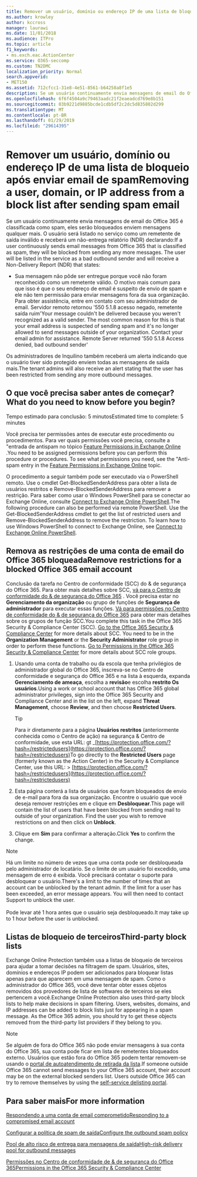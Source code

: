```yaml
---
title: Remover um usuário, domínio ou endereço IP de uma lista de bloqueio após enviar email de spam
ms.author: krowley
author: kccross
manager: laurawi
ms.date: 11/01/2018
ms.audience: ITPro
ms.topic: article
f1_keywords:
- ms.exch.eac.ActionCenter
ms.service: O365-seccomp
ms.custom: TN2DMC
localization_priority: Normal
search.appverid:
- MET150
ms.assetid: 712cfcc1-31e8-4e51-8561-b64258a8f1e5
description: Se um usuário continuamente envia mensagens de email do Office 365 é classificada como spam, eles serão bloqueados enviem mensagens qualquer mais.
ms.openlocfilehash: 6f6f4504a9c79463aadc21f2eaeadcd769e8b151
ms.sourcegitcommit: 03b9221d9885bcde1cdb5df2c2dc5d835802d299
ms.translationtype: MT
ms.contentlocale: pt-BR
ms.lasthandoff: 01/29/2019
ms.locfileid: "29614395"
---
```

# <a name="removing-a-user-domain-or-ip-address-from-a-block-list-after-sending-spam-email"></a><span data-ttu-id="51668-103">Remover um usuário, domínio ou endereço IP de uma lista de bloqueio após enviar email de spam</span><span class="sxs-lookup"><span data-stu-id="51668-103">Removing a user, domain, or IP address from a block list after sending spam email</span></span>

<span data-ttu-id="51668-p101">Se um usuário continuamente envia mensagens de email do Office 365 é classificada como spam, eles serão bloqueados enviem mensagens qualquer mais. O usuário será listado no serviço como um remetente de saída inválido e receberá um não-entrega relatório (NDR) declarando:</span><span class="sxs-lookup"><span data-stu-id="51668-p101">If a user continuously sends email messages from Office 365 that is classified as spam, they will be blocked from sending any more messages. The user will be listed in the service as a bad outbound sender and will receive a Non-Delivery Report (NDR) that states:</span></span>

- <span data-ttu-id="51668-p102">Sua mensagem não pôde ser entregue porque você não foram reconhecido como um remetente válido. O motivo mais comum para que isso é que o seu endereço de email é suspeito de envio de spam e ele não tem permissão para enviar mensagens fora da sua organização. Para obter assistência, entre em contato com seu administrador de email.  Servidor remoto retornou '550 5.1.8 acesso negado, remetente saída ruim'</span><span class="sxs-lookup"><span data-stu-id="51668-p102">Your message couldn't be delivered because you weren't recognized as a valid sender. The most common reason for this is that your email address is suspected of sending spam and it's no longer allowed to send messages outside of your organization. Contact your email admin for assistance.  Remote Server returned '550 5.1.8 Access denied, bad outbound sender'</span></span>

<span data-ttu-id="51668-110">Os administradores de Inquilino também receberá um alerta indicando que o usuário tiver sido protegido enviem todas as mensagens de saída mais.</span><span class="sxs-lookup"><span data-stu-id="51668-110">The tenant admins will also receive an alert stating that the user has been restricted from sending any more outbound messages.</span></span>

## <a name="what-do-you-need-to-know-before-you-begin"></a><span data-ttu-id="51668-111">O que você precisa saber antes de começar?</span><span class="sxs-lookup"><span data-stu-id="51668-111">What do you need to know before you begin?</span></span>
<span data-ttu-id="51668-112"><a name="sectionSection0"> </a></span><span class="sxs-lookup"><span data-stu-id="51668-112"></span></span>

<span data-ttu-id="51668-113">Tempo estimado para conclusão: 5 minutos</span><span class="sxs-lookup"><span data-stu-id="51668-113">Estimated time to complete: 5 minutes</span></span>
  
<span data-ttu-id="51668-p103">Você precisa ter permissões antes de executar este procedimento ou procedimentos. Para ver quais permissões você precisa, consulte a "entrada de antispam no tópico [Feature Permissions in Exchange Online](http://technet.microsoft.com/library/15073ce1-0917-403b-8839-02a2ebc96e16.aspx) .</span><span class="sxs-lookup"><span data-stu-id="51668-p103">You need to be assigned permissions before you can perform this procedure or procedures. To see what permissions you need, see the "Anti-spam entry in the [Feature Permissions in Exchange Online](http://technet.microsoft.com/library/15073ce1-0917-403b-8839-02a2ebc96e16.aspx) topic.</span></span>

<span data-ttu-id="51668-p104">O procedimento a seguir também pode ser executado via o PowerShell remoto. Use o cmdlet Get-BlockedSenderAddress para obter a lista de usuários restritos e Remove-BlockedSenderAddress para remover a restrição. Para saber como usar o Windows PowerShell para se conectar ao Exchange Online, consulte [Connect to Exchange Online PowerShell](https://go.microsoft.com/fwlink/p/?linkid=396554).</span><span class="sxs-lookup"><span data-stu-id="51668-p104">The following procedure can also be performed via remote PowerShell. Use the Get-BlockedSenderAddress cmdlet to get the list of restricted users and Remove-BlockedSenderAddress to remove the restriction. To learn how to use Windows PowerShell to connect to Exchange Online, see [Connect to Exchange Online PowerShell](https://go.microsoft.com/fwlink/p/?linkid=396554).</span></span>

## <a name="remove-restrictions-for-a-blocked-office-365-email-account"></a><span data-ttu-id="51668-119">Remova as restrições de uma conta de email do Office 365 bloqueada</span><span class="sxs-lookup"><span data-stu-id="51668-119">Remove restrictions for a blocked Office 365 email account</span></span>

<span data-ttu-id="51668-p105">Conclusão da tarefa no Centro de conformidade (SCC) do & de segurança do Office 365. Para obter mais detalhes sobre SCC, [vá para o Centro de conformidade do & de segurança do Office 365](go-to-the-securitycompliance-center.md) . Você precisa estar no **Gerenciamento da organização** ou grupo de funções de **Segurança de administrador** para executar essas funções. [Vá para permissões no Centro de conformidade do & de segurança do Office 365](permissions-in-the-security-and-compliance-center.md) para obter mais detalhes sobre os grupos de função SCC.</span><span class="sxs-lookup"><span data-stu-id="51668-p105">You complete this task in the Office 365 Security & Compliance Center (SCC). [Go to the Office 365 Security & Compliance Center](go-to-the-securitycompliance-center.md) for more details about SCC. You need to be in the **Organization Management** or the **Security Administrator** role group in order to perform these functions. [Go to Permissions in the Office 365 Security & Compliance Center](permissions-in-the-security-and-compliance-center.md) for more details about SCC role groups.</span></span>

1. <span data-ttu-id="51668-124">Usando uma conta de trabalho ou da escola que tenha privilégios de administrador global do Office 365, inscreva-se no Centro de conformidade e segurança do Office 365 e na lista à esquerda, expanda **Gerenciamento de ameaça**, escolha a **revisão**e escolha **restrito Os usuários**.</span><span class="sxs-lookup"><span data-stu-id="51668-124">Using a work or school account that has Office 365 global administrator privileges, sign into the Office 365 Security and Compliance Center and in the list on the left, expand **Threat Management**, choose **Review**, and then choose **Restricted Users**.</span></span>
    
    > [!TIP]
    > <span data-ttu-id="51668-125">Para ir diretamente para a página **Usuários restritos** (anteriormente conhecida como o Centro de ação) na segurança &amp; Centro de conformidade, use esta URL: gt _[https://protection.office.com/?hash=/restrictedusers](https://protection.office.com/?hash=/restrictedusers)</span><span class="sxs-lookup"><span data-stu-id="51668-125">To go directly to the **Restricted Users** page (formerly known as the Action Center) in the Security &amp; Compliance Center, use this URL: > [https://protection.office.com/?hash=/restrictedusers](https://protection.office.com/?hash=/restrictedusers)</span></span>

2. <span data-ttu-id="51668-p106">Esta página conterá a lista de usuários que foram bloqueados de envio de e-mail para fora da sua organização.  Encontre o usuário que você deseja remover restrições em e clique em **Desbloquear**.</span><span class="sxs-lookup"><span data-stu-id="51668-p106">This page will contain the list of users that have been blocked from sending mail to outside of your organization.  Find the user you wish to remove restrictions on and then click on **Unblock**.</span></span>

3. <span data-ttu-id="51668-128">Clique em **Sim** para confirmar a alteração.</span><span class="sxs-lookup"><span data-stu-id="51668-128">Click **Yes** to confirm the change.</span></span> 
    
> [!NOTE]
> <span data-ttu-id="51668-p107">Há um limite no número de vezes que uma conta pode ser desbloqueada pelo administrador de locatário. Se o limite de um usuário foi excedido, uma mensagem de erro é exibida. Você precisará contatar o suporte para desbloquear o usuário.</span><span class="sxs-lookup"><span data-stu-id="51668-p107">There's a limit to the number of times that an account can be unblocked by the tenant admin. If the limit for a user has been exceeded, an error message appears. You will then need to contact Support to unblock the user.</span></span></br></br> <span data-ttu-id="51668-131">Pode levar até 1 hora antes que o usuário seja desbloqueado.</span><span class="sxs-lookup"><span data-stu-id="51668-131">It may take up to 1 hour before the user is unblocked.</span></span>
  
## <a name="third-party-block-lists"></a><span data-ttu-id="51668-132">Listas de bloqueio de terceiros</span><span class="sxs-lookup"><span data-stu-id="51668-132">Third-party block lists</span></span>

<span data-ttu-id="51668-p108">Exchange Online Protection também usa a listas de bloqueio de terceiros para ajudar a tomar decisões na filtragem de spam. Usuários, sites, domínios e endereços IP podem ser adicionados para bloquear listas apenas para que aparecem em uma mensagem de spam. Como o administrador do Office 365, você deve tentar obter esses objetos removidos dos provedores de lista de softwares de terceiros se eles pertencem a você.</span><span class="sxs-lookup"><span data-stu-id="51668-p108">Exchange Online Protection also uses third-party block lists to help make decisions in spam filtering. Users, websites, domains, and IP addresses can be added to block lists just for appearing in a spam message. As the Office 365 admin, you should try to get these objects removed from the third-party list providers if they belong to you.</span></span>

> [!NOTE]
> <span data-ttu-id="51668-p109">Se alguém de fora do Office 365 não pode enviar mensagens à sua conta do Office 365, sua conta pode ficar em lista de remetentes bloqueados externo. Usuários que estão fora do Office 365 podem tentar removem-se usando o [portal de autoatendimento de retirada da lista](https://docs.microsoft.com/en-us/office365/SecurityCompliance/use-the-delist-portal-to-remove-yourself-from-the-office-365-blocked-senders-lis).</span><span class="sxs-lookup"><span data-stu-id="51668-p109">If someone outside Office 365 cannot send messages to your Office 365 account, their account may be on the external blocked senders list. Users outside Office 365 can try to remove themselves by using the [self-service delisting portal](https://docs.microsoft.com/en-us/office365/SecurityCompliance/use-the-delist-portal-to-remove-yourself-from-the-office-365-blocked-senders-lis).</span></span> 

## <a name="for-more-information"></a><span data-ttu-id="51668-138">Para saber mais</span><span class="sxs-lookup"><span data-stu-id="51668-138">For more information</span></span>

[<span data-ttu-id="51668-139">Respondendo a uma conta de email comprometido</span><span class="sxs-lookup"><span data-stu-id="51668-139">Responding to a compromised email account</span></span>](responding-to-a-compromised-email-account.md)

[<span data-ttu-id="51668-140">Configurar a política de spam de saída</span><span class="sxs-lookup"><span data-stu-id="51668-140">Configure the outbound spam policy</span></span>](configure-the-outbound-spam-policy.md)
  
[<span data-ttu-id="51668-141">Pool de alto risco de entrega para mensagens de saída</span><span class="sxs-lookup"><span data-stu-id="51668-141">High-risk delivery pool for outbound messages</span></span>](high-risk-delivery-pool-for-outbound-messages.md)

[<span data-ttu-id="51668-142">Permissões no Centro de conformidade de & de segurança do Office 365</span><span class="sxs-lookup"><span data-stu-id="51668-142">Permissions in the Office 365 Security & Compliance Center</span></span>](permissions-in-the-security-and-compliance-center.md)

  

